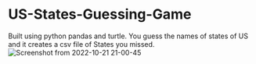 # US-States-Guessing-Game

Built using python pandas and turtle. You guess the names of states of US and it creates a csv file of States you missed.
![Screenshot from 2022-10-21 21-00-45](https://user-images.githubusercontent.com/110360901/197233815-6d2ce153-97bc-436f-92a9-72eeff4eb577.png)
